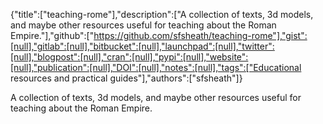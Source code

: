 {"title":["teaching-rome"],"description":["A collection of texts, 3d models, and maybe other resources useful for teaching about the Roman Empire."],"github":["https://github.com/sfsheath/teaching-rome"],"gist":[null],"gitlab":[null],"bitbucket":[null],"launchpad":[null],"twitter":[null],"blogpost":[null],"cran":[null],"pypi":[null],"website":[null],"publication":[null],"DOI":[null],"notes":[null],"tags":["Educational resources and practical guides"],"authors":["sfsheath"]}

A collection of texts, 3d models, and maybe other resources useful for teaching about the Roman Empire.